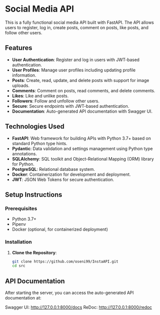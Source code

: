 # Social Media API

This is a fully functional social media API built with FastAPI. The API allows users to register, log in, create posts, comment on posts, like posts, and follow other users.

## Features

- **User Authentication**: Register and log in users with JWT-based authentication.
- **User Profiles**: Manage user profiles including updating profile information.
- **Posts**: Create, read, update, and delete posts with support for image uploads.
- **Comments**: Comment on posts, read comments, and delete comments.
- **Likes**: Like and unlike posts.
- **Followers**: Follow and unfollow other users.
- **Secure**: Secure endpoints with JWT-based authentication.
- **Documentation**: Auto-generated API documentation with Swagger UI.

## Technologies Used

- **FastAPI**: Web framework for building APIs with Python 3.7+ based on standard Python type hints.
- **Pydantic**: Data validation and settings management using Python type annotations.
- **SQLAlchemy**: SQL toolkit and Object-Relational Mapping (ORM) library for Python.
- **PostgreSQL**: Relational database system.
- **Docker**: Containerization for development and deployment.
- **JWT**: JSON Web Tokens for secure authentication.

## Setup Instructions

### Prerequisites

- Python 3.7+
- Pipenv
- Docker (optional, for containerized deployment)

### Installation

1. **Clone the Repository**:

   ```bash
   git clone https://github.com/oseni99/InstaAPI.git
   cd src

## API Documentation
After starting the server, you can access the auto-generated API documentation at:

Swagger UI: http://127.0.0.1:8000/docs
ReDoc: http://127.0.0.1:8000/redoc